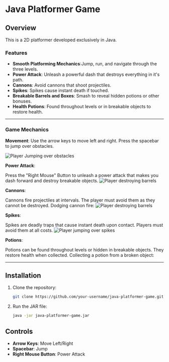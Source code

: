 # Java Platformer Game

## Overview
This is a 2D platformer developed exclusively in Java.

### Features
- **Smooth Platforming Mechanics**:Jump, run, and navigate through the three levels.
- **Power Attack**: Unleash a powerful dash that destroys everything in it's path.
- **Cannons**: Avoid cannons that shoot projectiles.
- **Spikes**: Spikes cause instant death if touched.
- **Breakable Barrels and Boxes**: Smash to reveal hidden potions or other bonuses.
- **Health Potions**: Found throughout levels or in breakable objects to restore health.

---

### Game Mechanics
**Movement**:
Use the arrow keys to move left and right.
Press the spacebar to jump over obstacles.

![Player Jumping over obstacles](https://i.imgur.com/BMmY6H9.gif)

**Power Attack**:

Press the "Right Mouse" Button to unleash a power attack that makes you dash forward and destroy breakable objects.
![Player destroying barrels](https://i.imgur.com/Ke6WjMS.gif)


**Cannons**:

Cannons fire projectiles at intervals. The player must avoid them as they cannot be destroyed.
Dodging cannon fire:
![Player destroying barrels](https://i.imgur.com/gCv3q3v.gif)

**Spikes**:

Spikes are deadly traps that cause instant death upon contact. Players must avoid them at all costs.
![Player jumping over spikes](https://i.imgur.com/gvJR0S1.gif)

**Potions**:

Potions can be found throughout levels or hidden in breakable objects. They restore health when collected.
Collecting a potion from a broken object:

---

## Installation
1. Clone the repository:
    ```bash
    git clone https://github.com/your-username/java-platformer-game.git
    ```

2. Run the JAR file:
    ```bash
    java -jar java-platformer-game.jar
    ```

## Controls
- **Arrow Keys**: Move Left/Right
- **Spacebar**: Jump
- **Right Mouse Button**: Power Attack
